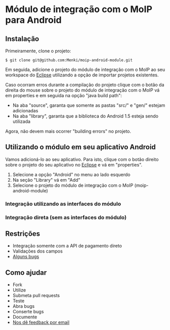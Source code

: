 
# Módulo de integração com o MoIP para Android

## Instalação

Primeiramente, clone o projeto:

    $ git clone git@github.com:Menki/moip-android-module.git
  
Em seguida, adicione o projeto do módulo de integração com o MoIP ao seu workspace do [Eclipse](http://www.eclipse.org/downloads/) utilizando a opção de importar projetos existentes. 
    
Caso ocorram erros durante a compilação do projeto clique com o botão da direita do mouse sobre o projeto do módulo de integração com o MoIP vá em properties e em seguida na opção "java build path":    

* Na aba "source", garanta que somente as pastas "src/" e "gen/" estejam adicionadas
* Na aba "library", garanta que a biblioteca do Android 1.5 esteja sendo utilizada

Agora, não devem mais ocorrer "building errors" no projeto. 

## Utilizando o módulo em seu aplicativo Android

Vamos adicioná-lo ao seu aplicativo. Para isto, clique com o botão direito sobre o projeto do seu aplicativo no [Eclipse](http://www.eclipse.org/downloads/) e vá em "properties".

1. Selecione a opção "Android" no menu ao lado esquerdo
2. Na seção "Library" vá em "Add"
3. Selecione o projeto do módulo de integração com o MoIP (moip-android-module)

### Integração utilizando as interfaces do módulo

### Integração direta (sem as interfaces do módulo)

## Restrições

* Integração somente com a API de pagamento direto
* Validações dos campos
* [Alguns bugs](https://github.com/Menki/moip-android-module/issues)

## Como ajudar

* Fork
* Utilize
* Submeta pull requests
* Teste
* Abra bugs
* Conserte bugs
* Documente
* [Nos dê feedback por email](mailto:info@menkimobile.com.br)